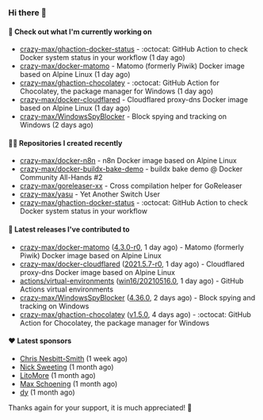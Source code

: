 ### Hi there 👋

#### 👷 Check out what I'm currently working on

- [crazy-max/ghaction-docker-status](https://github.com/crazy-max/ghaction-docker-status) - :octocat: GitHub Action to check Docker system status in your workflow (1 day ago)
- [crazy-max/docker-matomo](https://github.com/crazy-max/docker-matomo) - Matomo (formerly Piwik) Docker image based on Alpine Linux (1 day ago)
- [crazy-max/ghaction-chocolatey](https://github.com/crazy-max/ghaction-chocolatey) - :octocat: GitHub Action for Chocolatey, the package manager for Windows (1 day ago)
- [crazy-max/docker-cloudflared](https://github.com/crazy-max/docker-cloudflared) - Cloudflared proxy-dns Docker image based on Alpine Linux (1 day ago)
- [crazy-max/WindowsSpyBlocker](https://github.com/crazy-max/WindowsSpyBlocker) - Block spying and tracking on Windows (2 days ago)

#### 👨‍💻 Repositories I created recently

- [crazy-max/docker-n8n](https://github.com/crazy-max/docker-n8n) - n8n Docker image based on Alpine Linux
- [crazy-max/docker-buildx-bake-demo](https://github.com/crazy-max/docker-buildx-bake-demo) - buildx bake demo @ Docker Community All-Hands #2
- [crazy-max/goreleaser-xx](https://github.com/crazy-max/goreleaser-xx) - Cross compilation helper for GoReleaser
- [crazy-max/yasu](https://github.com/crazy-max/yasu) - Yet Another Switch User
- [crazy-max/ghaction-docker-status](https://github.com/crazy-max/ghaction-docker-status) - :octocat: GitHub Action to check Docker system status in your workflow

#### 🚀 Latest releases I've contributed to

- [crazy-max/docker-matomo](https://github.com/crazy-max/docker-matomo) ([4.3.0-r0](https://github.com/crazy-max/docker-matomo/releases/tag/4.3.0-r0), 1 day ago) - Matomo (formerly Piwik) Docker image based on Alpine Linux
- [crazy-max/docker-cloudflared](https://github.com/crazy-max/docker-cloudflared) ([2021.5.7-r0](https://github.com/crazy-max/docker-cloudflared/releases/tag/2021.5.7-r0), 1 day ago) - Cloudflared proxy-dns Docker image based on Alpine Linux
- [actions/virtual-environments](https://github.com/actions/virtual-environments) ([win16/20210516.0](https://github.com/actions/virtual-environments/releases/tag/win16%2F20210516.0), 1 day ago) - GitHub Actions virtual environments
- [crazy-max/WindowsSpyBlocker](https://github.com/crazy-max/WindowsSpyBlocker) ([4.36.0](https://github.com/crazy-max/WindowsSpyBlocker/releases/tag/4.36.0), 2 days ago) - Block spying and tracking on Windows
- [crazy-max/ghaction-chocolatey](https://github.com/crazy-max/ghaction-chocolatey) ([v1.5.0](https://github.com/crazy-max/ghaction-chocolatey/releases/tag/v1.5.0), 4 days ago) - :octocat: GitHub Action for Chocolatey, the package manager for Windows

#### ❤️ Latest sponsors
- [Chris Nesbitt-Smith](https://github.com/chrisns) (1 week ago)
- [Nick Sweeting](https://github.com/pirate) (1 month ago)
- [LitoMore](https://github.com/LitoMore) (1 month ago)
- [Max Schoening](https://github.com/max) (1 month ago)
- [dy](https://github.com/dyipon) (1 month ago)

Thanks again for your support, it is much appreciated! 🙏
